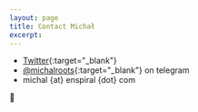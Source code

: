 ```yaml
---
layout: page
title: Contact Michał
excerpt: 
---
```


- [Twitter](https://twitter.com/michalkorzonek/){:target="_blank"}
- [@michalroots](https://t.me/michalroots){:target="_blank"} on telegram
- michal {at} enspiral {dot} com

💌

